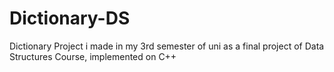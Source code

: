 # Dictionary-DS
Dictionary Project i made in my 3rd semester of uni as a final project of Data Structures Course, implemented on C++
